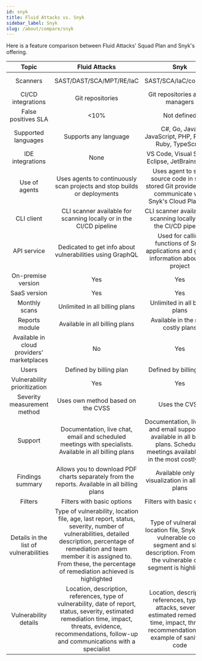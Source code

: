 ```yaml
---
id: snyk
title: Fluid Attacks vs. Snyk
sidebar_label: Snyk
slug: /about/compare/snyk
---
```


Here is a feature comparison
between Fluid Attacks' Squad Plan and Snyk's offering.

|                     **Topic**                    |                                                                                                                        **Fluid Attacks**                                                                                                                       |                                                                                         **Snyk**                                                                                         | **Advantage** |
|:------------------------------------------------:|:--------------------------------------------------------------------------------------------------------------------------------------------------------------------------------------------------------------------------------------------------------------:|:----------------------------------------------------------------------------------------------------------------------------------------------------------------------------------------:|:-------------:|
| Scanners                                         | SAST/DAST/SCA/MPT/RE/IaC                                                                                                                                                                                                                                       | SAST/SCA/IaC/container                                                                                                                                                                   | Fluid Attacks |
| CI/CD integrations                               | Git repositories                                                                                                                                                                                                                                               | Git repositories and CI managers                                                                                                                                                         | Snyk          |
| False positives SLA                              | <10%                                                                                                                                                                                                                                                           | Not defined                                                                                                                                                                              | Fluid Attacks |
| Supported languages                              | Supports any language                                                                                                                                                                                                                                          | C#, Go, Java, JavaScript, PHP, Python, Ruby, TypeScript                                                                                                                                  | Fluid Attacks |
| IDE integrations                                 | None                                                                                                                                                                                                                                                           | VS Code, Visual Studio, Eclipse, JetBrains Suite                                                                                                                                         | Snyk          |
| Use of agents                                    | Uses agents to continuously scan projects and stop builds or deployments                                                                                                                                                                                       | Uses agent to scan source code in self-stored Git providers and communicate with Snyk's Cloud Platform                                                                                   | Fluid Attacks |
| CLI client                                       | CLI scanner available for scanning locally or in the CI/CD pipeline                                                                                                                                                                                            | CLI scanner available for scanning locally or in the CI/CD pipeline                                                                                                                      | Similar       |
| API service                                      | Dedicated to get info about vulnerabilities using GraphQL                                                                                                                                                                                                      | Used for calling functions of Snyk applications and getting information about the project                                                                                                | Snyk          |
| On-premise version                               | Yes                                                                                                                                                                                                                                                            | Yes                                                                                                                                                                                      | Similar       |
| SaaS version                                     | Yes                                                                                                                                                                                                                                                            | Yes                                                                                                                                                                                      | Similar       |
|Monthly scans                                     | Unlimited in all billing plans                                                                                                                                                                                                                                 | Unlimited in all billing plans                                                                                                                                                           | Similar       |
| Reports module                                   | Available in all billing plans                                                                                                                                                                                                                                 | Available in the most costly plans                                                                                                                                                       | Fluid Attacks |
| Available in cloud providers' marketplaces       | No                                                                                                                                                                                                                                                             | Yes                                                                                                                                                                                      | Snyk          |
| Users                                            | Defined by billing plan                                                                                                                                                                                                                                        | Defined by billing plan                                                                                                                                                                  | Similar       |
| Vulnerability prioritization                     | Yes                                                                                                                                                                                                                                                            | Yes                                                                                                                                                                                      | Similar |
| Severity measurement method                      | Uses own method based on the CVSS                                                                                                                                                                                                                              | Uses the CVSS                                                                                                                                                                            | Fluid Attacks       |
| Support                                          | Documentation, live chat, email and scheduled meetings with specialists. Available in all billing plans                                                                                                                                                        | Documentation, live chat and email support are available in all billing plans. Scheduled meetings available only in the most costly plan                                                 | Fluid Attacks |
| Findings summary                                 | Allows you to download PDF charts separately from the reports. Available in all billing plans                                                                                                                                                                  | Available only for visualization in all billing plans                                                                                                                                    | Fluid Attacks |
| Filters                                          | Filters with basic options                                                                                                                                                                                                                                     | Filters with basic options                                                                                                                                                               | Similar       |
| Details in the list of vulnerabilities           | Type of vulnerability, location file, age, last report, status, severity, number of vulnerabilities, detailed description, percentage of remediation and team member it is assigned to. From these, the percentage of remediation achieved is highlighted      | Type of vulnerability, location file, Snyk score, vulnerable code segment and short description. From these, the vulnerable code segment is highlighted                                  | Similar       |
| Vulnerability details                            | Location, description, references, type of vulnerability, date of report, status, severity, estimated remediation time, impact, threats, evidence, recommendations, follow-up and communications with a specialist                                             | Location, description, references, type of attacks, severity, estimated remediation time, impact, threats, recommendations and example of sanitized code                                 | Similar       |
